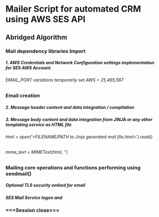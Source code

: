 
# Mailer Script for automated CRM using AWS SES API 
## Abridged Algorithm
### Mail dependency libraries Import
##### 1. AWS Credentials and Network Configuration settings implementation for SES AWS Account. 
###### EMAIL_PORT variations temporarily set AWS = 25,465,587
### Email creation
##### 2. Message header content and data integration / compilation
##### 3. Message body content and data integration from JINJA or any other templating service as HTML file
###### html = open('<FILENAME/PATH to Jinja generated mail file.html>').read()
###### mime_text = MIMEText(html, '<Email content data format type>')
### Mailing core operations and functions performing using sendmail()
##### Optional TLS security embed for email 
##### SES Mail Service logon and 
### ===Session close===
